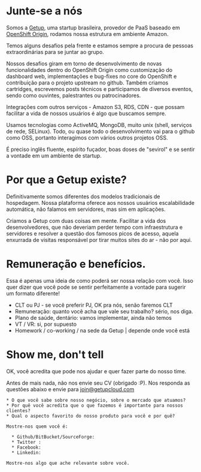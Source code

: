 Junte-se a nós
==============

Somos a [Getup](http://getupcloud.com), uma startup brasileira, provedor de PaaS baseado em [OpenShift Origin](https://github.com/openshift), rodamos nossa estrutura em ambiente Amazon. 
 

Temos alguns desafios pela frente e estamos sempre a procura de pessoas extraordinárias para se juntar ao grupo.

Nossos desafios giram em torno de desenvolvimento de novas funcionalidades dentro do OpenShift Origin como  customização do dashboard web, implementações e bug-fixes no core do OpenShift e contribuição para o projeto upstream no github. Também criamos cartridges, escrevemos posts técnicos e  participamos de  diversos eventos, sendo como ouvintes, palestrantes ou patrocinadores. 

Integrações com outros serviços - Amazon S3, RDS, CDN - que possam facilitar a vida de nossos usuários é algo que buscamos sempre.
 
Usamos tecnologias como ActiveMQ, MongoDB, muito unix (shell, serviços de rede, SELinux). Todo, ou quase todo o desenvolvimento vai para o github como OSS, portanto interagimos com vários outros projetos OSS. 
 
É preciso inglês fluente, espírito fuçador, boas doses de "sevirol" e se sentir a vontade em um ambiente de startup.

Por que a Getup existe?
=======================

Definitivamente somos diferentes dos modelos tradicionais de hospedagem. Nossa plataforma oferece aos nossos usuários escalabilidade automática, não falamos em servidores, mas sim em aplicações. 

Criamos a Getup com duas coisas em mente. Facilitar a vida dos desenvolvedores, que não deveriam perder tempo com infraestrutura e servidores e resolver a questão dos famosos picos de acesso, aquela enxurrada de visitas responsável por tirar muitos sites do ar - não por aqui.

Remuneração e benefícios.
=========================

Essa é apenas uma ideia de como poderá ser nossa relação com você. Isso quer dizer que você pode se sentir perfeitamente a vontade para sugerir um formato diferente!
 
* CLT ou PJ - se você preferir PJ, OK pra nós, senão faremos CLT
* Remuneração: quanto você acha que vale seu trabalho? sério, nos diga.
* Plano de saúde, dentário: vamos implementar, ainda não temos
* VT / VR: si, por supuesto 
* Homework / co-working / na sede da Getup | depende onde você está

Show me, don't tell
===================

OK, você acredita que pode nos ajudar e quer fazer parte do nosso time.

Antes de mais nada, não nos envie seu CV (obrigado :P). Nos responda as questões abaixo e envie para [join@getupcloud.com](mailto:join@getupcloud.com)

```
* O que você sabe sobre nosso negócio, sobre o mercado que atuamos?
* Por quê você acredita que o que fazemos é importante para nossos clientes?
* Qual o aspecto favorito do nosso produto para você e por quê?

Mostre-nos quem você é:
 
  * Github/BitBucket/SourceForge:
  * Twitter :
  * Facebook:
  * Linkedin:

Mostre-nos algo que ache relevante sobre você.
```

